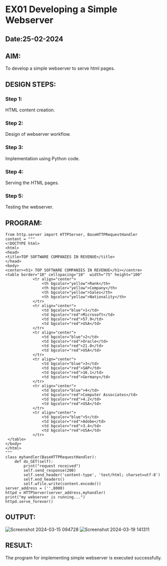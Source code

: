 # EX01 Developing a Simple Webserver
## Date:25-02-2024

## AIM:
To develop a simple webserver to serve html pages.

## DESIGN STEPS:
### Step 1: 
HTML content creation.

### Step 2:
Design of webserver workflow.

### Step 3:
Implementation using Python code.

### Step 4:
Serving the HTML pages.

### Step 5:
Testing the webserver.

## PROGRAM:
```
from http.server import HTTPServer, BaseHTTPRequestHandler
content = """
<!DOCTYPE html>
<html>
<head>
<title>TOP SOFTWARE COMPANIES IN REVENUE</title>
</head>
<body>
<center><h1> TOP SOFTWARE COMPANIES IN REVENUE</h1></centre>
<table border="10" cellspacing="10"  width="75" height="100"
            <tr align="center">
                <th bgcolor="yellow">Rank</th>
                <th bgcolor="yellow">Company</th>
                <th bgcolor="yellow">Sales</th>
                <th bgcolor="yellow">Nationality</th>
            </tr>
            <tr align="center">
                <td bgcolor="blue">1</td>
                <td bgcolor="red">Microsoft</td>
                <td bgcolor="red">57.9</td>
                <td bgcolor="red">USA</td>
            </tr>
            <tr align="center">
                <td bgcolor="blue">2</td>
                <td bgcolor="red">Oracle</td>
                <td bgcolor="red">21.0</td>
                <td bgcolor="red">USA</td>
            </tr>
            <tr align="center">
                <td bgcolor="blue">3</td>
                <td bgcolor="red">SAP</td>
                <td bgcolor="red">16.1</td>
                <td bgcolor="red">Germany</td>
            </tr>
            <tr align="center">
                <td bgcolor="blue">4</td>
                <td bgcolor="red">Computer Associates</td>
                <td bgcolor="red">4.2</td>
                <td bgcolor="red">USA</td>
            </tr>
            <tr align="center">
                <td bgcolor="blue">5</td>
                <td bgcolor="red">Adobe</td>
                <td bgcolor="red">3.4</td>
                <td bgcolor="red">USA</td>
            </tr>
 </table>       
</body>
</html>
"""
class myhandler(BaseHTTPRequestHandler):
    def do_GET(self):
        print("request received")
        self.send_response(200)
        self.send_header('content-type', 'text/html; charset=utf-8')
        self.end_headers()
        self.wfile.write(content.encode())
server_address = ('',8000)
httpd = HTTPServer(server_address,myhandler)
print("my webserver is running...")
httpd.serve_forever()
```

## OUTPUT:
![Screenshot 2024-03-15 094728](https://github.com/Aaron-0111/simplewebserver/assets/149347631/af2f75dc-d622-4ad0-9c69-dcdfb0a291fb)
![Screenshot 2024-03-19 141311](https://github.com/Aaron-0111/simplewebserver/assets/149347631/1ccde6dc-f347-490f-bd3c-e51263d67ce3)


## RESULT:
The program for implementing simple webserver is executed successfully.
